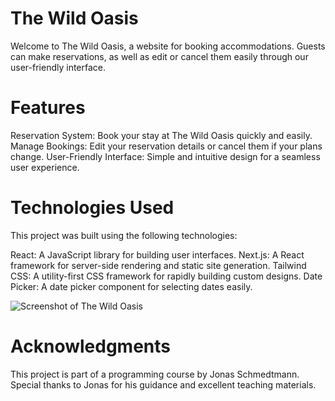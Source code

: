 # The Wild Oasis

Welcome to The Wild Oasis, a website for booking accommodations. Guests can make reservations, as well as edit or cancel them easily through our user-friendly interface.

# Features

Reservation System: Book your stay at The Wild Oasis quickly and easily.
Manage Bookings: Edit your reservation details or cancel them if your plans change.
User-Friendly Interface: Simple and intuitive design for a seamless user experience.

# Technologies Used

This project was built using the following technologies:

React: A JavaScript library for building user interfaces.
Next.js: A React framework for server-side rendering and static site generation.
Tailwind CSS: A utility-first CSS framework for rapidly building custom designs.
Date Picker: A date picker component for selecting dates easily.

![Screenshot of The Wild Oasis](public/the-wild-oasis-v2-mu.vercel.app_.pngs)

# Acknowledgments

This project is part of a programming course by Jonas Schmedtmann. Special thanks to Jonas for his guidance and excellent teaching materials.
